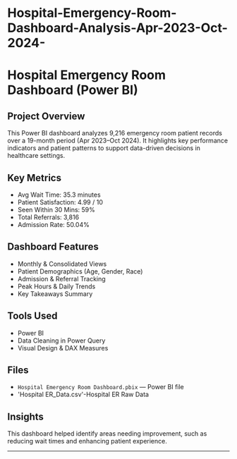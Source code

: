 # Hospital-Emergency-Room-Dashboard-Analysis-Apr-2023-Oct-2024-
# Hospital Emergency Room Dashboard (Power BI)

## Project Overview
This Power BI dashboard analyzes 9,216 emergency room patient records over a 19-month period (Apr 2023–Oct 2024). It highlights key performance indicators and patient patterns to support data-driven decisions in healthcare settings.

##  Key Metrics
- Avg Wait Time: 35.3 minutes
- Patient Satisfaction: 4.99 / 10
- Seen Within 30 Mins: 59%
- Total Referrals: 3,816
- Admission Rate: 50.04%

##  Dashboard Features
- Monthly & Consolidated Views
- Patient Demographics (Age, Gender, Race)
- Admission & Referral Tracking
- Peak Hours & Daily Trends
- Key Takeaways Summary

##  Tools Used
- Power BI
- Data Cleaning in Power Query
- Visual Design & DAX Measures

##  Files
- `Hospital Emergency Room Dashboard.pbix` — Power BI file
- 'Hospital ER_Data.csv'-Hospital ER Raw Data

## Insights
This dashboard helped identify areas needing improvement, such as reducing wait times and enhancing patient experience.

---
